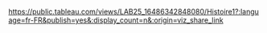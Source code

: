https://public.tableau.com/views/LAB25_16486342848080/Histoire1?:language=fr-FR&publish=yes&:display_count=n&:origin=viz_share_link
